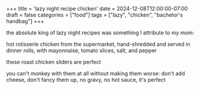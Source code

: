 +++
title = 'lazy night recipe chicken'
date = 2024-12-08T12:00:00-07:00
draft = false
categories = ["food"]
tags = ["lazy", "chicken", "bachelor's handbag"]
+++

the absolute king of lazy night recipes was something I attribute to my mom:

hot rotisserie chicken from the supermarket, hand-shredded and served in dinner rolls, with mayonnaise, tomato slices, salt, and pepper

these roast chicken sliders are perfect

you can't monkey with them at all without making them worse: don't add cheese, don't fancy them up, no gravy, no hot sauce, it's perfect